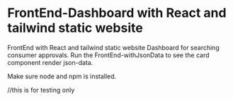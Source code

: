# FrontEnd-Dashboard with React and tailwind static website

FrontEnd with React and tailwind static website
Dashboard for searching consumer approvals.
Run the FrontEnd-withJsonData to see the card component render json-data.

Make sure  node and npm is installed.

//this is for testing only

